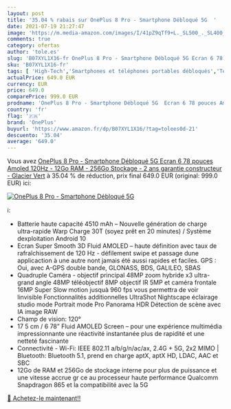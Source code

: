 ```yaml
---
layout: post
title: '35.04 % rabais sur OnePlus 8 Pro - Smartphone Débloqué 5G  '
date: 2021-07-19 21:27:47
image: 'https://m.media-amazon.com/images/I/41pZ9qTf9+L._SL500_._SL400_.jpg'
comments: true
category: ofertas
author: 'tole.es'
slug: 'B07XYL1X16-fr OnePlus 8 Pro - Smartphone Débloqué 5G Ecran 6 78 pouces...'
sku: 'B07XYL1X16-fr'
tags: [ 'High-Tech','Smartphones et téléphones portables débloqués','Téléphones portables et accessoires','oneplus', ]
actualPrice: 649.0 EUR
currency: EUR
price: 649.0
comparePrice: 999.0 EUR
prodname: 'OnePlus 8 Pro - Smartphone Débloqué 5G  Ecran 6 78 pouces Amoled 120Hz - 12Go RAM - 256Go Stockage  - 2 ans garantie constructeur - Glacier Vert'
country: 'fr'
flag: '🇫🇷'
brand: 'OnePlus'
buyurl: 'https://www.amazon.fr/dp/B07XYL1X16/?tag=tolees0d-21'
descuento: '35.04'
average: '649.0'
---
```


Vous avez [OnePlus 8 Pro - Smartphone Débloqué 5G  Ecran 6 78 pouces Amoled 120Hz - 12Go RAM - 256Go Stockage  - 2 ans garantie constructeur - Glacier Vert](https://www.amazon.fr/dp/B07XYL1X16/?tag=tolees0d-21)  à  35.04 % de réduction, prix final  649.0 EUR (original: 999.0 EUR) ici:

[![OnePlus 8 Pro - Smartphone Débloqué 5G  ](https://m.media-amazon.com/images/I/41pZ9qTf9+L._SL500_._SL400_.jpg)](https://www.amazon.fr/dp/B07XYL1X16/?tag=tolees0d-21)

ℹ️:

- Batterie haute capacité 4510 mAh – Nouvelle génération de charge ultra-rapide Warp Charge 30T (soyez prêt en 20 minutes) / Système dexploitation Android 10
- Ecran Super Smooth 3D Fluid AMOLED – haute définition avec taux de rafraîchissement de 120 Hz - défilement swipe et passage dune applicaction à une autre nont jamais été aussi rapides et faciles. GPS : Oui, avec A-GPS double bande, GLONASS, BDS, GALILEO, SBAS
- Quadruple Caméra - objectif principal 48MP zoom hybride x3 ultra-grand angle 48MP téléobjectif 8MP objectif IR 5MP et caméra frontale 16MP Super Slow motion jusquà 960 fps vous permettra de voir linvisible Fonctionnalités additionnelles UltraShot Nightscape éclairage studio mode Portrait mode Pro Panorama HDR Détection de scène avec IA image RAW
- Champ de vision: 120°
- 17 5 cm / 6 78” Fluid AMOLED Screen – pour une expérience multimédia impressionnante une réactivité instantanée plus de rapidité et une netteté fascinante
- Connectivité - Wi-Fi: IEEE 802.11 a/b/g/n/ac/ax, 2.4G + 5G, 2x2 MIMO | Bluetooth: Bluetooth 5.1, prend en charge aptX, aptX HD, LDAC, AAC et SBC
- 12Go de RAM et 256Go de stockage interne pour plus de puissance et une vitesse accrue gr ce au processeur haute performance Qualcomm Snapdragon 865 et la compatibilité avec la 5G

[🛒 Achetez-le maintenant!!](https://www.amazon.fr/dp/B07XYL1X16/?tag=tolees0d-21)
